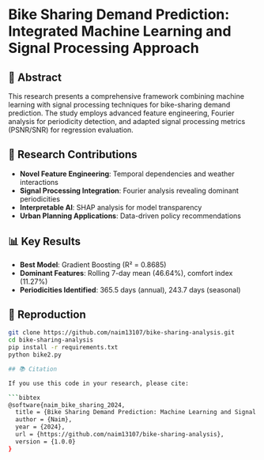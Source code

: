 # Bike Sharing Demand Prediction: Integrated Machine Learning and Signal Processing Approach

## 📖 Abstract
This research presents a comprehensive framework combining machine learning with signal processing techniques for bike-sharing demand prediction. The study employs advanced feature engineering, Fourier analysis for periodicity detection, and adapted signal processing metrics (PSNR/SNR) for regression evaluation.

## 🎯 Research Contributions
- **Novel Feature Engineering**: Temporal dependencies and weather interactions
- **Signal Processing Integration**: Fourier analysis revealing dominant periodicities
- **Interpretable AI**: SHAP analysis for model transparency
- **Urban Planning Applications**: Data-driven policy recommendations

## 📊 Key Results
- **Best Model**: Gradient Boosting (R² = 0.8685)
- **Dominant Features**: Rolling 7-day mean (46.64%), comfort index (11.27%)
- **Periodicities Identified**: 365.5 days (annual), 243.7 days (seasonal)

## 🚀 Reproduction
```bash
git clone https://github.com/naim13107/bike-sharing-analysis.git
cd bike-sharing-analysis
pip install -r requirements.txt
python bike2.py

## 📚 Citation

If you use this code in your research, please cite:

```bibtex
@software{naim_bike_sharing_2024,
  title = {Bike Sharing Demand Prediction: Machine Learning and Signal Processing Approach},
  author = {Naim},
  year = {2024},
  url = {https://github.com/naim13107/bike-sharing-analysis},
  version = {1.0.0}
}
